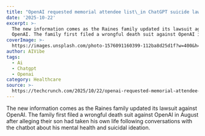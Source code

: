 ```yaml
---
title: "OpenAI requested memorial attendee list\_in ChatGPT suicide lawsuit"
date: '2025-10-22'
excerpt: >-
  The new information comes as the Raines family updated its lawsuit against
  OpenAI. The family first filed a wrongful death suit against OpenAI in Augu...
coverImage: >-
  https://images.unsplash.com/photo-1576091160399-112ba8d25d1f?w=400&h=200&fit=crop&auto=format
author: AIVibe
tags:
  - Ai
  - Chatgpt
  - Openai
category: Healthcare
source: >-
  https://techcrunch.com/2025/10/22/openai-requested-memorial-attendee-list-in-chatgpt-suicide-lawsuit/
---
```

The new information comes as the Raines family updated its lawsuit against OpenAI. The family first filed a wrongful death suit against OpenAI in August after alleging their son had taken his own life following conversations with the chatbot about his mental health and suicidal ideation. 
